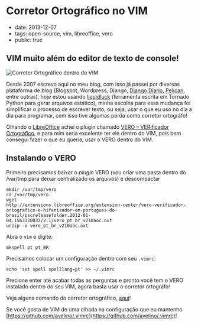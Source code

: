 # Corretor Ortográfico no VIM

- date: 2013-12-07
- tags: open-source, vim, libreoffice, vero
- public: true

VIM muito além do editor de texto de console!
-------

![Corretor Ortográfico dentro do VIM](/media/vim-libreoffice-vero.png)

Desde 2007 escrevo aqui no meu blog, com isso já passei por diversas plataforma
de blog (Blogspot, Wordpress, Django, [Django
Diario](https://bitbucket.org/semente/django-diario),
[Pelican](http://docs.getpelican.com/), entre outras), hoje estou
usando [liquidluck](http://liquidluck.readthedocs.org/en/latest/index.html)
(ferramenta escrita em Tornado Python para gerar arquivos estático), minha
escolha para essa mudança foi simplificar o processo de escrever texto, ou
seja, usar o que eu uso no dia a dia para programar, com isso tive algumas
perda como corretor ortográfo!

Olhando o [LibreOffice](http://www.libreoffice.org/) achei o plugin chamado [VERO – VERificador
Ortográfico](http://pt-br.libreoffice.org/projetos/projeto-vero-verificador-ortografico/),
e para mim seria excelente ter ele dentro do VIM, pois bem consegui fazer o que
eu queria, usar o VERO dentro do VIM.


## Instalando o VERO

Primeiro precisamos baixar o *plugin* VERO (vou criar uma pasta dentro do
/var/tmp para deixar centralizado os arquivos) e descompactar

    mkdir /var/tmp/vero
	cd /var/tmp/vero
	wget
	http://extensions.libreoffice.org/extension-center/vero-verificador-ortografico-e-hifenizador-em-portugues-do-brasil/pscreleasefolder.2012-01-04.1563120832/2.1/vero_pt_br_v210aoc.oxt
	unzip -x vero_pt_br_v210aoc.oxt

Abra o `vim` e digite:

    mkspell pt pt_BR 

Precisamos colocar um configuração dentro com seu `.vimrc`:

	echo 'set spell spelllang=pt' >> ~/.vimrc

Precione enter até acabar todas as perguntas e pronto você tem o VERO instalado
dentro do seu VIM, agora basta usar o corretor ortográfo!

Veja alguns comando do corretor ortográfico,
[aqui](https://github.com/avelino/.vimrc#commands-1)!

Se você gosta de VIM de uma olhada na configuração que eu mantenho
[https://github.com/avelino/.vimrc](https://github.com/avelino/.vimrc)!
